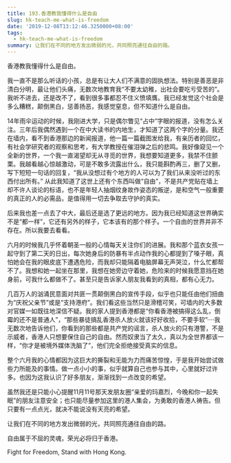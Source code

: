 ```yaml
---
title: 193.香港教我懂得什么是自由
slug: hk-teach-me-what-is-freedom
date: '2019-12-08T13:12:46.3250000+08:00'
tags:
  - hk-teach-me-what-is-freedom
summary: 让我们在不同的地方发出微弱的光，共同照亮通往自由的路。
---
```

香港教我懂得什么是自由。



我一直不是那么听话的小孩，总是有让大人们不满意的固执想法。特别是善恶是非清白分明，最让他们头痛，无数次地教育我“不要太幼稚，出社会要吃亏受苦的”。我听不进去，还是改不了，看到很多事都忍不住义愤填膺。我已经发觉这个社会是多么糟糕，颠倒黑白，惩善扬恶，我感觉窒息，但不知道什么是自由。

14年雨伞运动的时候，我刚进大学，只是偶尔瞥见“占中”字眼的报道，没有怎么关注。三年后我偶然遇到一个在中大读书的内地生，才知道了这两个字的分量。我还在墙内，看不到香港那边的新闻报道，他一篇一篇截图发给我，有亲历者的回忆，有社会学研究者的观察和思考，有大学教授在催泪弹之后的悲鸣。我好像窥见一个全新的世界，一个我一直渴望却无从寻觅的世界，我想要知道更多，我禁不住颤栗。我越看越心惊越激动，可是不敢多流露出什么，我只能斟酌再三，删了又删，写下短短一句话的回复，“我从没想过有个地方的人可以为了我们从来没听过的东西付出所有。”从此我知道了这世上还有个东西叫做“自由”，不是共产党贴在墙上却不许人谈论的标语，也不是年轻人抽烟纹身故作姿态的叛逆，是和空气一般重要的真正的人的必需品，是值得用一切去争取去守护的真实。

后来我也差一点去了中大，最后还是选了更远的地方。因为我已经知道这世界确实不是“都一样”，它还有另外的样子，它本该有的那个样子。一个自由的世界并非不存在。所以我要去看看。

六月的时候我几乎怀着朝圣一般的心情每天关注你们的进展。我和那个蓝衣女孩一起守到了第二天的日出，每次她身后的防暴有半点动作我的心都提到了嗓子眼，真怕她会在我的眼皮底下遭遇危险，而我却只能隔着电脑屏幕无声哭泣，什么忙都帮不了。我想和她一起坐在那里，我想在她旁边守着她，危险来的时候我愿意挡在她身前，可我什么都做不了。甚至只是告诉家人朋友我看到的真相，都有心无力。

几百万人的汹涌民意面对共匪一贯颠倒黑白的宣传手段，似乎也只能任由他们扭曲为“庆祝父亲节”或是“支持港府”。我们看这些当然只是滑稽可笑，可墙内的大多数对官媒一如既往地深信不疑。我的家人提到香港都是“你看香港被搞得这么乱，倒霉的还不是普通人”，“那些暴徒搞乱香港杀人放火就该好好收拾，不要手软”····我无数次地告诉他们，你看到的那些都是共产党的谣言，杀人放火的只有港警，不是示威者，香港人只想要保住自己的自由。然而奴隶当了太久，真以为全世界都该一样，“你才是被境外媒体洗脑了”，他们完全拒绝接受真实的信息。

整个六月我的心情都因为这巨大的撕裂和无能为力而痛苦惊惶，于是我开始尝试做些力所能及的事情。做一点小小的事，似乎就算自己也参与其中，心里就好过许多。也因为这我认识了好多朋友，渐渐找到一点改变的希望。

虽然我还是只能小心提醒11月11号那天发朋友圈“亲爱的玛嘉烈，今晚和你一起失眠”的朋友注意安全；也只能尽量参加这里的港人集会，为勇敢的香港人祷告。但只要有一点点光，就决不能说没有天亮的希望。

让我们在不同的地方发出微弱的光，共同照亮通往自由的路。

自由属于不屈的灵魂，荣光必将归于香港。

Fight for Freedom, Stand with Hong Kong.
